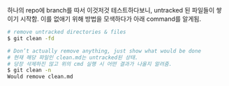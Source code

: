 하나의 repo에 branch를 따서 이것저것 테스트하다보니, untracked 된 파일들이 쌓이기 시작함.
이를 없애기 위해 방법을 모색하다가 아래 command를 알게됨.

``` bash
# remove untracked directories & files
$ git clean -fd  

# Don’t actually remove anything, just show what would be done
# 현재 해당 파일인 clean.md는 untracked된 상태. 
# 당장 삭제하진 않고 위의 cmd 실행 시 어떤 결과가 나올지 알려줌.
$ git clean -n   
Would remove clean.md
```